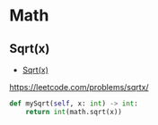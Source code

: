 # Math

## Sqrt(x)

+ [Sqrt(x)](#sqrtx)

https://leetcode.com/problems/sqrtx/

``` python
def mySqrt(self, x: int) -> int:
    return int(math.sqrt(x))
```